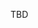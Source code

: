 TBD


  [(how to search by reference)]: http://hl7.org/fhir/STU3/search.html#reference
  [(how to search by token)]: http://hl7.org/fhir/STU3/search.html#token
 [(how to search by date)]: http://hl7.org/fhir/STU3/search.html#date
 [(how to search by string)]: http://hl7.org/fhir/STU3/search.html#string
